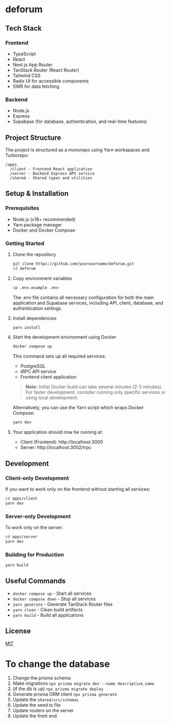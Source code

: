 # deforum

## Tech Stack

### Frontend
- TypeScript
- React
- Next.js App Router
- TanStack Router (React Router)
- Tailwind CSS
- Radix UI for accessible components
- SWR for data fetching

### Backend
- Node.js
- Express
- Supabase (for database, authentication, and real-time features)

## Project Structure

The project is structured as a monorepo using Yarn workspaces and Turborepo:

```
/apps
  /client - Frontend React application
  /server - Backend Express API service
  /shared - Shared types and utilities
```

## Setup & Installation

### Prerequisites
- Node.js (v18+ recommended)
- Yarn package manager
- Docker and Docker Compose

### Getting Started

1. Clone the repository
   ```bash
   git clone https://github.com/yourusername/deforum.git
   cd deforum
   ```

2. Copy environment variables
   ```bash
   cp .env.example .env
   ```
   The .env file contains all necessary configuration for both the main application and Supabase services, including API, client, database, and authentication settings.

3. Install dependencies
   ```bash
   yarn install
   ```

4. Start the development environment using Docker
   ```bash
   docker compose up
   ```
   This command sets up all required services:
   - PostgreSQL
   - tRPC API service
   - Frontend client application

   > **Note:** Initial Docker build can take several minutes (2-3 minutes). For faster development, consider running only specific services or using local development.

   Alternatively, you can use the Yarn script which wraps Docker Compose:
   ```bash
   yarn dev
   ```

5. Your application should now be running at:
   - Client (Frontend): http://localhost:3000
   - Server: http://localhost:3002/trpc

## Development

### Client-only Development

If you want to work only on the frontend without starting all services:

```bash
cd apps/client
yarn dev
```

### Server-only Development

To work only on the server:

```bash
cd apps/server
yarn dev
```

### Building for Production

```bash
yarn build
```

## Useful Commands

- `docker compose up` - Start all services
- `docker compose down` - Stop all services
- `yarn generate` - Generate TanStack Router files
- `yarn clean` - Clean build artifacts
- `yarn build` - Build all applications

## License

[MIT](LICENSE)




# To change the database
1. Change the prisma schema
2. Make migrations `npx prisma migrate dev --name descriptive_name`
3. (if the db is up) `npx prisma migrate deploy`
4. Generate prisma ORM client `npx prisma generate`
5. Update the `shared/src/schemas`
6. Update the seed.ts file
7. Update routers on the server
8. Update the front end